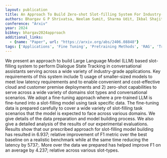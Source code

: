 ```yaml
---
layout: publication
title: An Approach To Build Zero-shot Slot-filling System For Industry-grade Conversational Assistants
authors: Bhargav G P Shrivatsa, Neelam Sumit, Sharma Udit, Ikbal Shajith, Sreedhar Dheeraj, Karanam Hima, Joshi Sachindra, Dhoolia Pankaj, Garg Dinesh, Croutwater Kyle, Qi Haode, Wayne Eric, Murdock J William
conference: "Arxiv"
year: 2024
bibkey: bhargav2024approach
additional_links:
  - {name: "Paper", url: "https://arxiv.org/abs/2406.08848"}
tags: ['Applications', 'Fine Tuning', 'Pretraining Methods', 'RAG', 'Training Techniques']
---
```

We present an approach to build Large Language Model (LLM) based slot-filling system to perform Dialogue State Tracking in conversational assistants serving across a wide variety of industry-grade applications. Key requirements of this system include 1) usage of smaller-sized models to meet low latency requirements and to enable convenient and cost-effective cloud and customer premise deployments and 2) zero-shot capabilities to serve across a wide variety of domains slot types and conversational scenarios. We adopt a fine-tuning approach where a pre-trained LLM is fine-tuned into a slot-filling model using task specific data. The fine-tuning data is prepared carefully to cover a wide variety of slot-filling task scenarios that the model is expected to face across various domains. We give details of the data preparation and model building process. We also give a detailed analysis of the results of our experimental evaluations. Results show that our prescribed approach for slot-filling model building has resulted in 6.937; relative improvement of F1 metric over the best baseline on a realistic benchmark while at the same time reducing the latency by 5737;. More over the data we prepared has helped improve F1 on an average by 4.237; relative across various slot-types.
